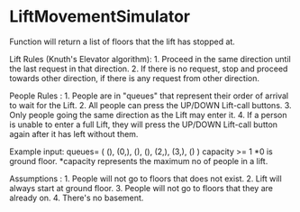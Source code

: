 # LiftMovementSimulator
Function will return a list of floors that the lift has stopped at.

Lift Rules (Knuth's Elevator algorithm):  1. Proceed in the same direction until the last request in that direction.
                                          2. If there is no request, stop and proceed towards other direction, if there is any request                                                  from other direction.
                                        
People Rules : 1. People are in "queues" that represent their order of arrival to wait for the Lift.
               2. All people can press the UP/DOWN Lift-call buttons.
               3. Only people going the same direction as the Lift may enter it.
               4. If a person is unable to enter a full Lift, they will press the UP/DOWN Lift-call button again after it has left                           without them.

Example input: queues= ( (),   (0,),  (),      (),   (2,),  (3,),  () )
               capacity >= 1
               *0 is ground floor.
               *capacity represents the maximum no of people in a lift.


Assumptions : 1. People will not go to floors that does not exist.
              2. Lift will always start at ground floor.
              3. People will not go to floors that they are already on.
              4. There's no basement.
